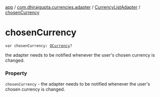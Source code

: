 [app](../../index.md) / [com.dhirajgupta.currencies.adapter](../index.md) / [CurrencyListAdapter](index.md) / [chosenCurrency](./chosen-currency.md)

# chosenCurrency

`var chosenCurrency: `[`OCurrency`](../../com.dhirajgupta.currencies.model/-o-currency/index.md)`?`

the adapter needs to be notified whenever the user's chosen currency is changed.

### Property

`chosenCurrency` - the adapter needs to be notified whenever the user's chosen currency is changed.